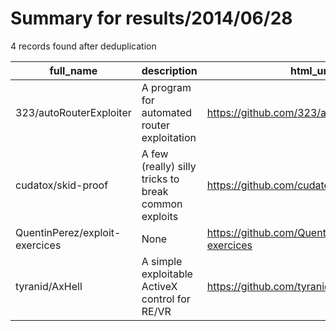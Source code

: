 
# Summary for results/2014/06/28
    
4 records found after deduplication

| full_name | description | html_url | matched_list | matched_count | pushed_at | size | stargazers_count | language | forks_count | vul_ids |
|--------------------------------|------------------------------------------------------|---------------------------------------------------|----------------|-----------------|---------------------------|--------|--------------------|------------|---------------|-----------|
| 323/autoRouterExploiter | A program for automated router exploitation | https://github.com/323/autoRouterExploiter | ['exploit'] | 1 | 2014-06-28 06:23:44+00:00 | 144 | 0 | Java | 0 | [] |
| cudatox/skid-proof | A few (really) silly tricks to break common exploits | https://github.com/cudatox/skid-proof | ['exploit'] | 1 | 2014-06-28 03:45:18+00:00 | 136 | 0 | Python | 0 | [] |
| QuentinPerez/exploit-exercices | None | https://github.com/QuentinPerez/exploit-exercices | ['exploit'] | 1 | 2014-06-28 17:40:33+00:00 | 128 | 0 | | 0 | [] |
| tyranid/AxHell | A simple exploitable ActiveX control for RE/VR | https://github.com/tyranid/AxHell | ['exploit'] | 1 | 2014-06-28 20:11:36+00:00 | 282 | 15 | C++ | 9 | [] |
